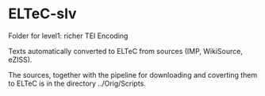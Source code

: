 # ELTeC-slv
Folder for level1: richer TEI Encoding

Texts automatically converted to ELTeC from sources (IMP, WikiSource, eZISS).

The sources, together with the pipeline for downloading and coverting them to ELTeC is in
the directory ../Orig/Scripts.
